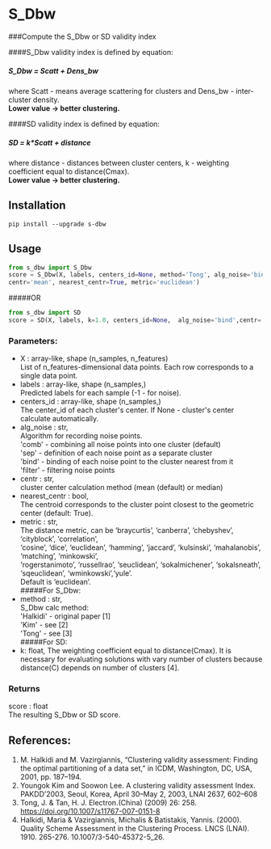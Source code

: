 # S_Dbw
###Compute the S_Dbw or SD validity index  

####S_Dbw validity index is defined by equation:
##### S_Dbw = Scatt + Dens_bw
where Scatt - means average scattering for clusters and Dens_bw - inter-cluster density.  
**Lower value -> better clustering.**

####SD validity index is defined by equation:
##### SD = k*Scatt + distance
where distance - distances between cluster centers, k - weighting coefficient equal to distance(Cmax).  
**Lower value -> better clustering.**

Installation
------------

```shell
pip install --upgrade s-dbw
```

Usage
-----
```python
from s_dbw import S_Dbw
score = S_Dbw(X, labels, centers_id=None, method='Tong', alg_noise='bind',
centr='mean', nearest_centr=True, metric='euclidean')

```
#####OR
```python
from s_dbw import SD
score = SD(X, labels, k=1.0, centers_id=None,  alg_noise='bind',centr='mean', nearest_centr=True, metric='euclidean')

```

### Parameters:
* X : array-like, shape (n_samples, n_features)  
    List of n_features-dimensional data points. Each row corresponds to a single data point.  
* labels : array-like, shape (n_samples,)  
    Predicted labels for each sample (-1 - for noise).  
* centers_id : array-like, shape (n_samples,)  
    The center_id of each cluster's center. If None - cluster's center calculate automatically.  
* alg_noise : str,  
    Algorithm for recording noise points.  
    'comb' - combining all noise points into one cluster (default)  
    'sep' - definition of each noise point as a separate cluster  
    'bind' -  binding of each noise point to the cluster nearest from it  
    'filter' - filtering noise points  
* centr : str,  
    cluster center calculation method (mean (default) or median)  
* nearest_centr : bool,  
    The centroid corresponds to the cluster point closest to the geometric center (default: True).  
* metric : str,  
    The distance metric, can be ‘braycurtis’, ‘canberra’, ‘chebyshev’, ‘cityblock’, ‘correlation’,  
    ‘cosine’, ‘dice’, ‘euclidean’, ‘hamming’, ‘jaccard’, ‘kulsinski’, ‘mahalanobis’, ‘matching’, ‘minkowski’,  
    ‘rogerstanimoto’, ‘russellrao’, ‘seuclidean’, ‘sokalmichener’, ‘sokalsneath’, ‘sqeuclidean’, ‘wminkowski’,‘yule’.  
    Default is ‘euclidean’.  
#####For S_Dbw:
* method : str,  
    S_Dbw calc method:  
    'Halkidi' - original paper \[1]  
    'Kim' - see \[2]  
    'Tong' - see \[3]  
#####For SD:
* k: float,
    The weighting coefficient equal to distance(Cmax). It is necessary for evaluating solutions with vary number of clusters because distance(C) depends on number of clusters \[4].

### Returns
score : float  
    The resulting S_Dbw or SD score.  

References:
-----------
1. M. Halkidi and M. Vazirgiannis, “Clustering validity assessment: Finding the optimal partitioning of a data set,” in ICDM, Washington, DC, USA, 2001, pp. 187–194.
2. Youngok Kim and Soowon Lee. A clustering validity assessment Index. PAKDD’2003, Seoul, Korea, April 30–May 2, 2003, LNAI 2637, 602–608
3. Tong, J. & Tan, H. J. Electron.(China) (2009) 26: 258. https://doi.org/10.1007/s11767-007-0151-8
4. Halkidi, Maria & Vazirgiannis, Michalis & Batistakis, Yannis. (2000). Quality Scheme Assessment in the Clustering Process. LNCS (LNAI). 1910. 265-276. 10.1007/3-540-45372-5_26. 